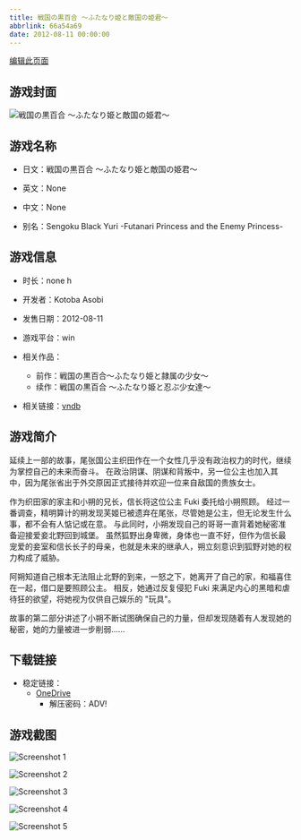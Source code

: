 ```yaml
---
title: 戦国の黒百合 ～ふたなり姫と敵国の姫君～
abbrlink: 66a54a69
date: 2012-08-11 00:00:00
---
```

[编辑此页面](https://github.com/ACG-3/ADV3-source/blob/main/source/_posts/games/%E6%88%A6%E5%9B%BD%E3%81%AE%E9%BB%92%E7%99%BE%E5%90%88%20%EF%BD%9E%E3%81%B5%E3%81%9F%E3%81%AA%E3%82%8A%E5%A7%AB%E3%81%A8%E6%95%B5%E5%9B%BD%E3%81%AE%E5%A7%AB%E5%90%9B%EF%BD%9E.md)

## 游戏封面

![戦国の黒百合 ～ふたなり姫と敵国の姫君～](https://pan.timero.xyz/onedrive/img_lib_001/%E6%88%A6%E5%9B%BD%E3%81%AE%E9%BB%92%E7%99%BE%E5%90%88%20%EF%BD%9E%E3%81%B5%E3%81%9F%E3%81%AA%E3%82%8A%E5%A7%AB%E3%81%A8%E6%95%B5%E5%9B%BD%E3%81%AE%E5%A7%AB%E5%90%9B%EF%BD%9E_cover.avif)


## 游戏名称

- 日文：戦国の黒百合 ～ふたなり姫と敵国の姫君～
- 英文：None
- 中文：None

- 别名：Sengoku Black Yuri -Futanari Princess and the Enemy Princess-


## 游戏信息

- 时长：none h
- 开发者：Kotoba Asobi
- 发售日期：2012-08-11
- 游戏平台：win
- 相关作品：
   - 前作：戦国の黒百合～ふたなり姫と隷属の少女～
   - 续作：戦国の黒百合 ～ふたなり姫と忍ぶ少女達～

- 相关链接：[vndb](https://vndb.org/v11957)


## 游戏简介

延续上一部的故事，尾张国公主织田作在一个女性几乎没有政治权力的时代，继续为掌控自己的未来而奋斗。  在政治阴谋、阴谋和背叛中，另一位公主也加入其中，因为尾张省出于外交原因正式接待并欢迎一位来自敌国的贵族女士。

作为织田家的家主和小朔的兄长，信长将这位公主 Fuki 委托给小朔照顾。  经过一番调查，精明算计的朔发现芙姬已被遗弃在尾张，尽管她是公主，但无论发生什么事，都不会有人惦记或在意。  与此同时，小朔发现自己的哥哥一直背着她秘密准备迎接爱妾北野回到城堡。  虽然狐野出身卑微，身体也一直不好，但作为信长最宠爱的妾室和信长长子的母亲，也就是未来的继承人，朔立刻意识到狐野对她的权力构成了威胁。

阿朔知道自己根本无法阻止北野的到来，一怒之下，她离开了自己的家，和福喜住在一起，借口是要照顾公主。  相反，她通过反复侵犯 Fuki 来满足内心的黑暗和虐待狂的欲望，将她视为仅供自己娱乐的 "玩具"。  

故事的第二部分讲述了小朔不断试图确保自己的力量，但却发现随着有人发现她的秘密，她的力量被进一步削弱......


## 下载链接

- 稳定链接：
    - [OneDrive](https://pan.timero.xyz/onedrive/adv_lib_001/%E6%88%A6%E5%9B%BD%E3%81%AE%E9%BB%92%E7%99%BE%E5%90%88%20%EF%BD%9E%E3%81%B5%E3%81%9F%E3%81%AA%E3%82%8A%E5%A7%AB%E3%81%A8%E6%95%B5%E5%9B%BD%E3%81%AE%E5%A7%AB%E5%90%9B%EF%BD%9E)
        - 解压密码：ADV!



## 游戏截图


![Screenshot 1](https://pan.timero.xyz/onedrive/img_lib_001/%E6%88%A6%E5%9B%BD%E3%81%AE%E9%BB%92%E7%99%BE%E5%90%88%20%EF%BD%9E%E3%81%B5%E3%81%9F%E3%81%AA%E3%82%8A%E5%A7%AB%E3%81%A8%E6%95%B5%E5%9B%BD%E3%81%AE%E5%A7%AB%E5%90%9B%EF%BD%9E_Screenshot_1.avif)

![Screenshot 2](https://pan.timero.xyz/onedrive/img_lib_001/%E6%88%A6%E5%9B%BD%E3%81%AE%E9%BB%92%E7%99%BE%E5%90%88%20%EF%BD%9E%E3%81%B5%E3%81%9F%E3%81%AA%E3%82%8A%E5%A7%AB%E3%81%A8%E6%95%B5%E5%9B%BD%E3%81%AE%E5%A7%AB%E5%90%9B%EF%BD%9E_Screenshot_2.avif)

![Screenshot 3](https://pan.timero.xyz/onedrive/img_lib_001/%E6%88%A6%E5%9B%BD%E3%81%AE%E9%BB%92%E7%99%BE%E5%90%88%20%EF%BD%9E%E3%81%B5%E3%81%9F%E3%81%AA%E3%82%8A%E5%A7%AB%E3%81%A8%E6%95%B5%E5%9B%BD%E3%81%AE%E5%A7%AB%E5%90%9B%EF%BD%9E_Screenshot_3.avif)

![Screenshot 4](https://pan.timero.xyz/onedrive/img_lib_001/%E6%88%A6%E5%9B%BD%E3%81%AE%E9%BB%92%E7%99%BE%E5%90%88%20%EF%BD%9E%E3%81%B5%E3%81%9F%E3%81%AA%E3%82%8A%E5%A7%AB%E3%81%A8%E6%95%B5%E5%9B%BD%E3%81%AE%E5%A7%AB%E5%90%9B%EF%BD%9E_Screenshot_4.avif)

![Screenshot 5](https://pan.timero.xyz/onedrive/img_lib_001/%E6%88%A6%E5%9B%BD%E3%81%AE%E9%BB%92%E7%99%BE%E5%90%88%20%EF%BD%9E%E3%81%B5%E3%81%9F%E3%81%AA%E3%82%8A%E5%A7%AB%E3%81%A8%E6%95%B5%E5%9B%BD%E3%81%AE%E5%A7%AB%E5%90%9B%EF%BD%9E_Screenshot_5.avif)

